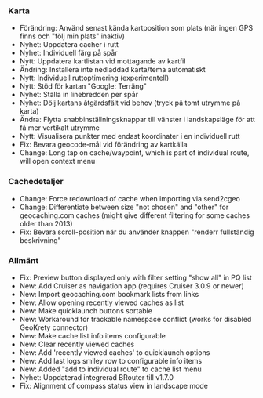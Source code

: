 ### Karta
- Förändring: Använd senast kända kartposition som plats (när ingen GPS finns och "följ min plats" inaktiv)
- Nyhet: Uppdatera cacher i rutt
- Nyhet: Individuell färg på spår
- Nytt: Uppdatera kartlistan vid mottagande av kartfil
- Ändring: Installera inte nedladdad karta/tema automatiskt
- Nytt: Individuell ruttoptimering (experimentell)
- Nytt: Stöd för kartan "Google: Terräng"
- Nyhet: Ställa in linebredden per spår
- Nyhet: Dölj kartans åtgärdsfält vid behov (tryck på tomt utrymme på karta)
- Ändra: Flytta snabbinställningsknappar till vänster i landskapsläge för att få mer vertikalt utrymme
- Nytt: Visualisera punkter med endast koordinater i en individuell rutt
- Fix: Bevara geocode-mål vid förändring av kartkälla
- Change: Long tap on cache/waypoint, which is part of individual route, will open context menu

### Cachedetaljer
- Change: Force redownload of cache when importing via send2cgeo
- Change: Differentiate between size "not chosen" and "other" for geocaching.com caches (might give different filtering for some caches older than 2013)
- Fix: Bevara scroll-position när du använder knappen "renderr fullständig beskrivning"

### Allmänt
- Fix: Preview button displayed only with filter setting "show all" in PQ list
- New: Add Cruiser as navigation app (requires Cruiser 3.0.9 or newer)
- New: Import geocaching.com bookmark lists from links
- New: Allow opening recently viewed caches as list
- New: Make quicklaunch buttons sortable
- New: Workaround for trackable namespace conflict (works for disabled GeoKrety connector)
- New: Make cache list info items configurable
- New: Clear recently viewed caches
- New: Add 'recently viewed caches' to quicklaunch options
- New: Add last logs smiley row to configurable info items
- New: Added "add to individual route" to cache list menu
- Nyhet: Uppdaterad integrerad BRouter till v1.7.0
- Fix: Alignment of compass status view in landscape mode

